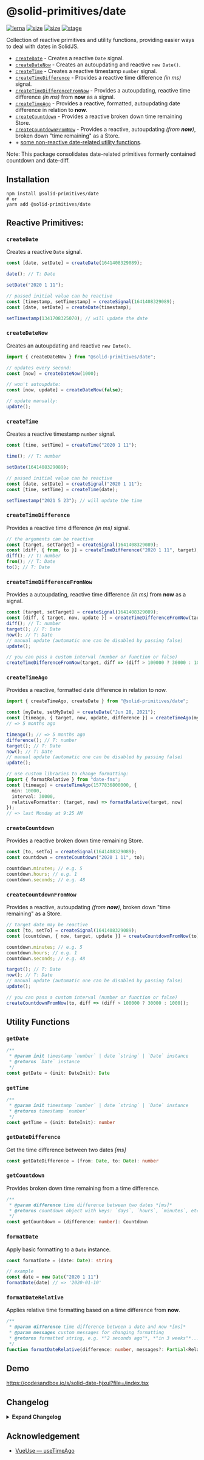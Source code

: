 # @solid-primitives/date

[![lerna](https://img.shields.io/badge/maintained%20with-lerna-cc00ff.svg?style=for-the-badge)](https://lerna.js.org/)
[![size](https://img.shields.io/bundlephobia/minzip/@solid-primitives/date?style=for-the-badge)](https://bundlephobia.com/package/@solid-primitives/date)
[![size](https://img.shields.io/npm/v/@solid-primitives/date?style=for-the-badge)](https://www.npmjs.com/package/@solid-primitives/date)
[![stage](https://img.shields.io/endpoint?style=for-the-badge&url=https%3A%2F%2Fraw.githubusercontent.com%2Fdavedbase%2Fsolid-primitives%2Fmain%2Fassets%2Fbadges%2Fstage-2.json)](https://github.com/davedbase/solid-primitives#contribution-process)

Collection of reactive primitives and utility functions, providing easier ways to deal with dates in SolidJS.

- [`createDate`](#createDate) - Creates a reactive `Date` signal.
- [`createDateNow`](#createDateNow) - Creates an autoupdating and reactive `new Date()`.
- [`createTime`](#createTime) - Creates a reactive timestamp `number` signal.
- [`createTimeDifference`](#createTimeDifference) - Provides a reactive time difference _(in ms)_ signal.
- [`createTimeDifferenceFromNow`](#createTimeDifferenceFromNow) - Provides a autoupdating, reactive time difference _(in ms)_ from **now** as a signal.
- [`createTimeAgo`](#createTimeAgo) - Provides a reactive, formatted, autoupdating date difference in relation to **now**.
- [`createCountdown`](#createCountdown) - Provides a reactive broken down time remaining Store.
- [`createCountdownFromNow`](#createCountdownFromNow) - Provides a reactive, autoupdating _(from **now**)_, broken down "time remaining" as a Store.
- \+ [some non-reactive date-related utility functions](#utility-functions).

Note: This package consolidates date-related primitives formerly contained countdown and date-diff.

## Installation

```
npm install @solid-primitives/date
# or
yarn add @solid-primitives/date
```

## Reactive Primitives:

### `createDate`

Creates a reactive `Date` signal.

```ts
const [date, setDate] = createDate(1641408329089);

date(); // T: Date

setDate("2020 1 11");

// passed initial value can be reactive
const [timestamp, setTimestamp] = createSignal(1641408329089);
const [date, setDate] = createDate(timestamp);

setTimestamp(1341708325070); // will update the date
```

### `createDateNow`

Creates an autoupdating and reactive `new Date()`.

```ts
import { createDateNow } from "@solid-primitives/date";

// updates every second:
const [now] = createDateNow(1000);

// won't autoupdate:
const [now, update] = createDateNow(false);

// update manually:
update();
```

### `createTime`

Creates a reactive timestamp `number` signal.

```ts
const [time, setTime] = createTime("2020 1 11");

time(); // T: number

setDate(1641408329089);

// passed initial value can be reactive
const [date, setDate] = createSignal("2020 1 11");
const [time, setTime] = createTime(date);

setTimestamp("2021 5 23"); // will update the time
```

### `createTimeDifference`

Provides a reactive time difference _(in ms)_ signal.

```ts
// the arguments can be reactive
const [target, setTarget] = createSignal(1641408329089);
const [diff, { from, to }] = createTimeDifference("2020 1 11", target);
diff(); // T: number
from(); // T: Date
to(); // T: Date
```

### `createTimeDifferenceFromNow`

Provides a autoupdating, reactive time difference _(in ms)_ from **now** as a signal.

```ts
const [target, setTarget] = createSignal(1641408329089);
const [diff, { target, now, update }] = createTimeDifferenceFromNow(target);
diff(); // T: number
target(); // T: Date
now(); // T: Date
// manual update (automatic one can be disabled by passing false)
update();

// you can pass a custom interval (number or function or false)
createTimeDifferenceFromNow(target, diff => (diff > 100000 ? 30000 : 1000));
```

### `createTimeAgo`

Provides a reactive, formatted date difference in relation to now.

```ts
import { createTimeAgo, createDate } from "@solid-primitives/date";

const [myDate, setMyDate] = createDate("Jun 28, 2021");
const [timeago, { target, now, update, difference }] = createTimeAgo(myDate);
// => 5 months ago

timeago(); // => 5 months ago
difference(); // T: number
target(); // T: Date
now(); // T: Date
// manual update (automatic one can be disabled by passing false)
update();

// use custom libraries to change formatting:
import { formatRelative } from "date-fns";
const [timeago] = createTimeAgo(1577836800000, {
  min: 10000,
  interval: 30000,
  relativeFormatter: (target, now) => formatRelative(target, now)
});
// => last Monday at 9:25 AM
```

### `createCountdown`

Provides a reactive broken down time remaining Store.

```ts
const [to, setTo] = createSignal(1641408329089);
const countdown = createCountdown("2020 1 11", to);

countdown.minutes; // e.g. 5
countdown.hours; // e.g. 1
countdown.seconds; // e.g. 48
```

### `createCountdownFromNow`

Provides a reactive, autoupdating _(from **now**)_, broken down "time remaining" as a Store.

```ts
// target date may be reactive
const [to, setTo] = createSignal(1641408329089);
const [countdown, { now, target, update }] = createCountdownFromNow(to);

countdown.minutes; // e.g. 5
countdown.hours; // e.g. 1
countdown.seconds; // e.g. 48

target(); // T: Date
now(); // T: Date
// manual update (automatic one can be disabled by passing false)
update();

// you can pass a custom interval (number or function or false)
createCountdownFromNow(to, diff => (diff > 100000 ? 30000 : 1000));
```

## Utility Functions

### `getDate`

```ts
/**
 * @param init timestamp `number` | date `string` | `Date` instance
 * @returns `Date` instance
 */
const getDate = (init: DateInit): Date
```

### `getTime`

```ts
/**
 * @param init timestamp `number` | date `string` | `Date` instance
 * @returns timestamp `number`
 */
const getTime = (init: DateInit): number
```

### `getDateDifference`

Get the time difference between two dates _[ms]_

```ts
const getDateDifference = (from: Date, to: Date): number
```

### `getCountdown`

Provides broken down time remaining from a time difference.

```ts
/**
 * @param difference time difference between two dates *[ms]*
 * @returns countdown object with keys: `days`, `hours`, `minutes`, etc.
 */
const getCountdown = (difference: number): Countdown
```

### `formatDate`

Apply basic formatting to a `Date` instance.

```ts
const formatDate = (date: Date): string

// example
const date = new Date("2020 1 11")
formatDate(date) // => '2020-01-10'
```

### `formatDateRelative`

Applies relative time formatting based on a time difference from **now**.

```ts
/**
 * @param difference time difference between a date and now *[ms]*
 * @param messages custom messages for changing formatting
 * @returns formatted string, e.g. *"2 seconds ago"*, *"in 3 weeks"*...
 */
function formatDateRelative(difference: number, messages?: Partial<RelativeFormatMessages>): string;
```

## Demo

https://codesandbox.io/s/solid-date-hjxui?file=/index.tsx

## Changelog

<details>
<summary><b>Expand Changelog</b></summary>

0.0.100

Initial release as a Stage-0 package.

1.0.0

Stage-2 realease.

1.0.2

Updated build process and documentation.

1.1.0

Rename to `date`, merge with `countdown`, refactor primitives to split them into smaller functions.

</details>

## Acknowledgement

- [VueUse — useTimeAgo](https://vueuse.org/core/usetimeago/)
